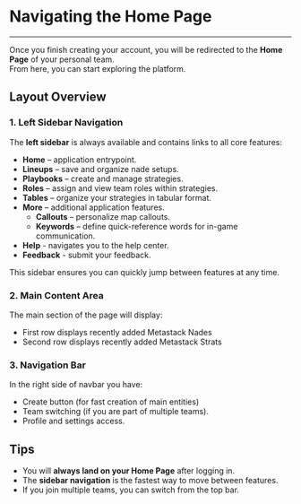 # Navigating the Home Page
---

Once you finish creating your account, you will be redirected to the **Home Page** of your personal team.  
From here, you can start exploring the platform.

## Layout Overview

### 1. Left Sidebar Navigation
The **left sidebar** is always available and contains links to all core features:
- **Home** – application entrypoint.
- **Lineups** – save and organize nade setups.
- **Playbooks** – create and manage strategies.
- **Roles** – assign and view team roles within strategies.
- **Tables** – organize your strategies in tabular format.
- **More** – additional application features.
   - **Callouts** – personalize map callouts.
   - **Keywords** – define quick-reference words for in-game communication.
- **Help** - navigates you to the help center.
- **Feedback** - submit your feedback.

This sidebar ensures you can quickly jump between features at any time.

### 2. Main Content Area
The main section of the page will display:
- First row displays recently added Metastack Nades
- Second row displays recently added Metastack Strats

### 3. Navigation Bar
In the right side of navbar you have:
- Create button (for fast creation of main entities)
- Team switching (if you are part of multiple teams).  
- Profile and settings access.  


## Tips
- You will **always land on your Home Page** after logging in.  
- The **sidebar navigation** is the fastest way to move between features.  
- If you join multiple teams, you can switch from the top bar.  
